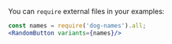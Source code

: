 You can `require` external files in your examples:

```jsx
const names = require('dog-names').all;
<RandomButton variants={names}/>
```
